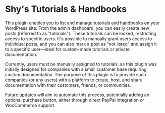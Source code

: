# Shy's Tutorials & Handbooks
This plugin enables you to list and manage tutorials and handbooks on your WordPress site. From the admin dashboard, you can easily create new posts (referred to as \"tutorials\"). These tutorials can be locked, restricting access to specific users. It\'s possible to manually grant users access to individual posts, and you can also mark a post as \"not listed\" and assign it to a specific user—ideal for custom-made tutorials or private documentation.

Currently, users must be manually assigned to tutorials, as this plugin was initially designed for companies with a small customer base requiring custom documentation. The purpose of this plugin is to provide such companies (or any users) with a platform to create, host, and share documentation with their customers, friends, or communities.

Future updates will aim to automate this process, potentially adding an optional purchase button, either through direct PayPal integration or WooCommerce support.
